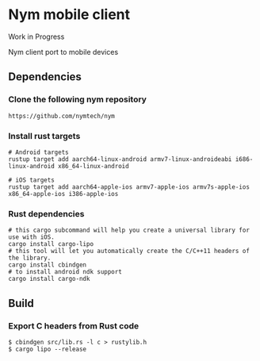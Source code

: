 # Nym mobile client

Work in Progress

Nym client port to mobile devices

## Dependencies

### Clone the following nym repository
    
    https://github.com/nymtech/nym

### Install rust targets

    # Android targets
    rustup target add aarch64-linux-android armv7-linux-androideabi i686-linux-android x86_64-linux-android

    # iOS targets
    rustup target add aarch64-apple-ios armv7-apple-ios armv7s-apple-ios x86_64-apple-ios i386-apple-ios

### Rust dependencies 

    # this cargo subcommand will help you create a universal library for use with iOS.
    cargo install cargo-lipo
    # this tool will let you automatically create the C/C++11 headers of the library.
    cargo install cbindgen
    # to install android ndk support
    cargo install cargo-ndk

## Build    

### Export C headers from Rust code 

    $ cbindgen src/lib.rs -l c > rustylib.h
    $ cargo lipo --release


